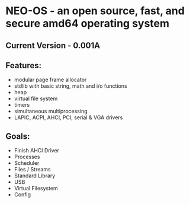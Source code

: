 # NEO-OS - an open source, fast, and secure amd64 operating system

## Current Version - 0.001A

## Features:

* modular page frame allocator
* stdlib with basic string, math and i/o functions
* heap
* virtual file system
* timers
* simultaneous multiprocessing
* LAPIC, ACPI, AHCI, PCI, serial & VGA drivers

## Goals:

* Finish AHCI Driver
* Processes
* Scheduler
* Files / Streams
* Standard Library
* USB
* Virtual Filesystem
* Config
